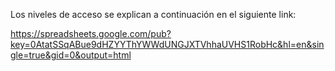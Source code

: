 Los niveles de acceso se explican a continuación en el siguiente link:

https://spreadsheets.google.com/pub?key=0AtatSSqABue9dHZYYThYWWdUNGJXTVhhaUVHS1RobHc&hl=en&single=true&gid=0&output=html